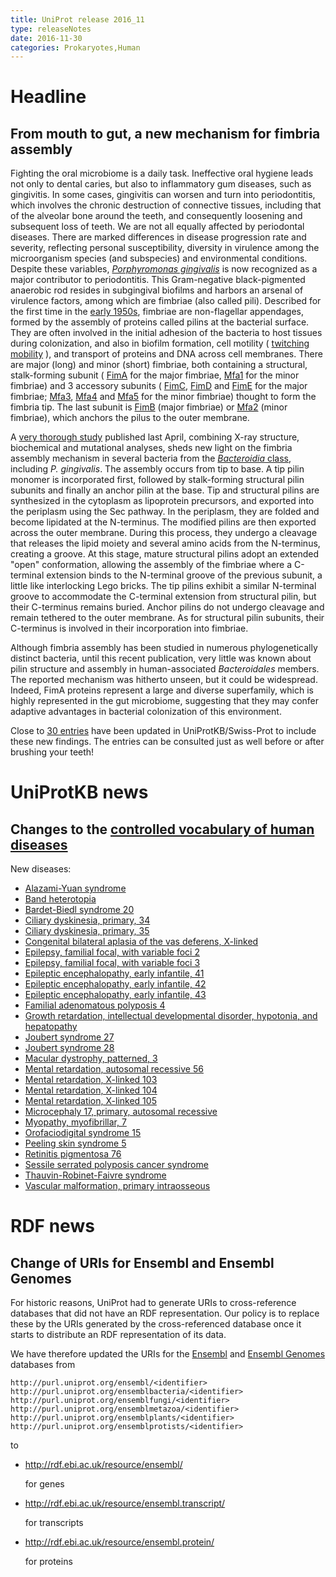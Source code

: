 ```yaml
---
title: UniProt release 2016_11
type: releaseNotes
date: 2016-11-30
categories: Prokaryotes,Human
---
```


# Headline

## From mouth to gut, a new mechanism for fimbria assembly

Fighting the oral microbiome is a daily task. Ineffective oral hygiene leads not only to dental caries, but also to inflammatory gum diseases, such as gingivitis. In some cases, gingivitis can worsen and turn into periodontitis, which involves the chronic destruction of connective tissues, including that of the alveolar bone around the teeth, and consequently loosening and subsequent loss of teeth. We are not all equally affected by periodontal diseases. There are marked differences in disease progression rate and severity, reflecting personal susceptibility, diversity in virulence among the microorganism species (and subspecies) and environmental conditions. Despite these variables, [_Porphyromonas gingivalis_](https://www.ncbi.nlm.nih.gov/pubmed/26903954) is now recognized as a major contributor to periodontitis. This Gram-negative black-pigmented anaerobic rod resides in subgingival biofilms and harbors an arsenal of virulence factors, among which are fimbriae (also called pili). Described for the first time in the [early 1950s](https://www.ncbi.nlm.nih.gov/pubmed/13295908), fimbriae are non-flagellar appendages, formed by the assembly of proteins called pilins at the bacterial surface. They are often involved in the initial adhesion of the bacteria to host tissues during colonization, and also in biofilm formation, cell motility ( [twitching mobility](https://www.youtube.com/watch?v=yGMSQNBDq48) ), and transport of proteins and DNA across cell membranes. There are major (long) and minor (short) fimbriae, both containing a structural, stalk-forming subunit ( [FimA](https://www.uniprot.org/uniprotkb?query=gene:fima+and+taxonomy_id:837+and+reviewed:true) for the major fimbriae, [Mfa1](https://www.uniprot.org/uniprotkb?query=gene:mfa1+and+taxonomy_id:837+and+reviewed:true) for the minor fimbriae) and 3 accessory subunits ( [FimC](https://www.uniprot.org/uniprotkb?query=gene:fimc+and+taxonomy_id:837+and+reviewed:true), [FimD](https://www.uniprot.org/uniprotkb?query=gene:fimd+and+taxonomy_id:837+and+reviewed:true) and [FimE](https://www.uniprot.org/uniprotkb?query=gene:fime+and+taxonomy_id:837+and+reviewed:true) for the major fimbriae; [Mfa3](https://www.uniprot.org/uniprotkb?query=gene:mfa3+and+taxonomy_id:837+and+reviewed:true), [Mfa4](https://www.uniprot.org/uniprotkb?query=gene:mfa4+and+taxonomy_id:837+and+reviewed:true) and [Mfa5](https://www.uniprot.org/uniprotkb?query=gene:mfa5+and+taxonomy_id:837) for the minor fimbriae) thought to form the fimbria tip. The last subunit is [FimB](https://www.uniprot.org/uniprotkb?query=gene:fimb+and+taxonomy_id:837+and+reviewed:true) (major fimbriae) or [Mfa2](https://www.uniprot.org/uniprotkb?query=gene:mfa2+and+taxonomy_id:837+and+reviewed:true) (minor fimbriae), which anchors the pilus to the outer membrane.

A [very thorough study](https://www.ncbi.nlm.nih.gov/pubmed/27062925) published last April, combining X-ray structure, biochemical and mutational analyses, sheds new light on the fimbria assembly mechanism in several bacteria from the [_Bacteroidia_ class](https://www.uniprot.org/taxonomy/200643), including _P. gingivalis_. The assembly occurs from tip to base. A tip pilin monomer is incorporated first, followed by stalk-forming structural pilin subunits and finally an anchor pilin at the base. Tip and structural pilins are synthesized in the cytoplasm as lipoprotein precursors, and exported into the periplasm using the Sec pathway. In the periplasm, they are folded and become lipidated at the N-terminus. The modified pilins are then exported across the outer membrane. During this process, they undergo a cleavage that releases the lipid moiety and several amino acids from the N-terminus, creating a groove. At this stage, mature structural pilins adopt an extended "open" conformation, allowing the assembly of the fimbriae where a C-terminal extension binds to the N-terminal groove of the previous subunit, a little like interlocking Lego bricks. The tip pilins exhibit a similar N-terminal groove to accommodate the C-terminal extension from structural pilin, but their C-terminus remains buried. Anchor pilins do not undergo cleavage and remain tethered to the outer membrane. As for structural pilin subunits, their C-terminus is involved in their incorporation into fimbriae.

Although fimbria assembly has been studied in numerous phylogenetically distinct bacteria, until this recent publication, very little was known about pilin structure and assembly in human-associated _Bacteroidales_ members. The reported mechanism was hitherto unseen, but it could be widespread. Indeed, FimA proteins represent a large and diverse superfamily, which is highly represented in the gut microbiome, suggesting that they may confer adaptive advantages in bacterial colonization of this environment.

Close to [30 entries](https://www.uniprot.org/uniprotkb?query=B2RH54+OR+B2RHG4+OR+B2RHG1+OR+B2RHG2+OR+B2RHG3+OR+P59914+OR+Q51822+OR+Q51827+OR+P81363+OR+Q51825+OR+B2RHG5+OR+Q9S0W8+OR+Q51826+OR+Q93R80+OR+B2RH59+OR+P0DOA1+OR+B2RH57+OR+Q7MXK0+OR+B2RH58+OR+A0PA81+OR+O32390+OR+O32388+OR+O32389+OR+A7LXW1+OR+Q7MT55+OR+A0PA72) have been updated in UniProtKB/Swiss-Prot to include these new findings. The entries can be consulted just as well before or after brushing your teeth!

# UniProtKB news

## Changes to the [controlled vocabulary of human diseases](https://ftp.uniprot.org/pub/databases/uniprot/current_release/knowledgebase/complete/docs/humdisease)

New diseases:

- [Alazami-Yuan syndrome](https://www.uniprot.org/diseases/DI-04825)
- [Band heterotopia](https://www.uniprot.org/diseases/DI-04829)
- [Bardet-Biedl syndrome 20](https://www.uniprot.org/diseases/DI-04830)
- [Ciliary dyskinesia, primary, 34](https://www.uniprot.org/diseases/DI-04822)
- [Ciliary dyskinesia, primary, 35](https://www.uniprot.org/diseases/DI-04827)
- [Congenital bilateral aplasia of the vas deferens, X-linked](https://www.uniprot.org/diseases/DI-04817)
- [Epilepsy, familial focal, with variable foci 2](https://www.uniprot.org/diseases/DI-04832)
- [Epilepsy, familial focal, with variable foci 3](https://www.uniprot.org/diseases/DI-04831)
- [Epileptic encephalopathy, early infantile, 41](https://www.uniprot.org/diseases/DI-04837)
- [Epileptic encephalopathy, early infantile, 42](https://www.uniprot.org/diseases/DI-04836)
- [Epileptic encephalopathy, early infantile, 43](https://www.uniprot.org/diseases/DI-04835)
- [Familial adenomatous polyposis 4](https://www.uniprot.org/diseases/DI-04840)
- [Growth retardation, intellectual developmental disorder, hypotonia, and hepatopathy](https://www.uniprot.org/diseases/DI-04841)
- [Joubert syndrome 27](https://www.uniprot.org/diseases/DI-04819)
- [Joubert syndrome 28](https://www.uniprot.org/diseases/DI-04820)
- [Macular dystrophy, patterned, 3](https://www.uniprot.org/diseases/DI-04818)
- [Mental retardation, autosomal recessive 56](https://www.uniprot.org/diseases/DI-04823)
- [Mental retardation, X-linked 103](https://www.uniprot.org/diseases/DI-04814)
- [Mental retardation, X-linked 104](https://www.uniprot.org/diseases/DI-04815)
- [Mental retardation, X-linked 105](https://www.uniprot.org/diseases/DI-04816)
- [Microcephaly 17, primary, autosomal recessive](https://www.uniprot.org/diseases/DI-04821)
- [Myopathy, myofibrillar, 7](https://www.uniprot.org/diseases/DI-04834)
- [Orofaciodigital syndrome 15](https://www.uniprot.org/diseases/DI-04826)
- [Peeling skin syndrome 5](https://www.uniprot.org/diseases/DI-04833)
- [Retinitis pigmentosa 76](https://www.uniprot.org/diseases/DI-04824)
- [Sessile serrated polyposis cancer syndrome](https://www.uniprot.org/diseases/DI-04838)
- [Thauvin-Robinet-Faivre syndrome](https://www.uniprot.org/diseases/DI-04839)
- [Vascular malformation, primary intraosseous](https://www.uniprot.org/diseases/DI-04828)

# RDF news

## Change of URIs for Ensembl and Ensembl Genomes

For historic reasons, UniProt had to generate URIs to cross-reference databases that did not have an RDF representation. Our policy is to replace these by the URIs generated by the cross-referenced database once it starts to distribute an RDF representation of its data.

We have therefore updated the URIs for the [Ensembl](http://www.ensembl.org/) and [Ensembl Genomes](http://www.ensemblgenomes.org/) databases from

    http://purl.uniprot.org/ensembl/<identifier>
    http://purl.uniprot.org/ensemblbacteria/<identifier>
    http://purl.uniprot.org/ensemblfungi/<identifier>
    http://purl.uniprot.org/ensemblmetazoa/<identifier>
    http://purl.uniprot.org/ensemblplants/<identifier>
    http://purl.uniprot.org/ensemblprotists/<identifier>

to

- http://rdf.ebi.ac.uk/resource/ensembl/<identifier>

  for genes

- http://rdf.ebi.ac.uk/resource/ensembl.transcript/<identifier>

  for transcripts

- http://rdf.ebi.ac.uk/resource/ensembl.protein/<identifier>

  for proteins
